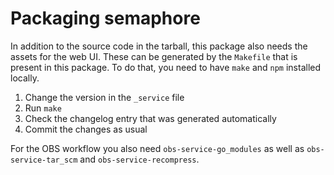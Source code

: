 # Packaging semaphore

In addition to the source code in the tarball, this package also
needs the assets for the web UI. These can be generated by the
`Makefile` that is present in this package.
To do that, you need to have `make` and `npm` installed locally.

1. Change the version in the `_service` file
2. Run `make`
3. Check the changelog entry that was generated automatically
4. Commit the changes as usual

For the OBS workflow you also need `obs-service-go_modules` as well
as `obs-service-tar_scm` and `obs-service-recompress`.
